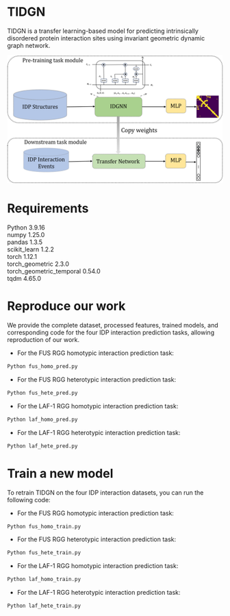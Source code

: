 # TIDGN
TIDGN is a transfer learning-based model for predicting intrinsically disordered protein interaction sites using invariant geometric dynamic graph network.

![TIDGN 示例图片](https://github.com/JingX-ops/TIDGN/blob/main/Image/TIDGN.png?raw=true)
# **Requirements**
Python 3.9.16  
numpy 1.25.0  
pandas 1.3.5  
scikit_learn 1.2.2  
torch 1.12.1  
torch_geometric 2.3.0  
torch_geometric_temporal 0.54.0  
tqdm 4.65.0  
# **Reproduce our work**
We provide the complete dataset, processed features, trained models, and corresponding code for the four IDP interaction prediction tasks, allowing reproduction of our work.
- For the FUS RGG homotypic interaction prediction task:
```bash
Python fus_homo_pred.py
```
- For the FUS RGG heterotypic interaction prediction task:
```bash
Python fus_hete_pred.py
```
- For the LAF-1 RGG homotypic interaction prediction task:
```bash
Python laf_homo_pred.py
```
- For the LAF-1 RGG heterotypic interaction prediction task:
```bash
Python laf_hete_pred.py
```

# **Train a new model**
To retrain TIDGN on the four IDP interaction datasets, you can run the following code:
- For the FUS RGG homotypic interaction prediction task:  
```bash
Python fus_homo_train.py
```
- For the FUS RGG heterotypic interaction prediction task:  
```bash
Python fus_hete_train.py
```
- For the LAF-1 RGG homotypic interaction prediction task:  
```bash
Python laf_homo_train.py
```  
- For the LAF-1 RGG heterotypic interaction prediction task:  
```bash
Python laf_hete_train.py
```  



